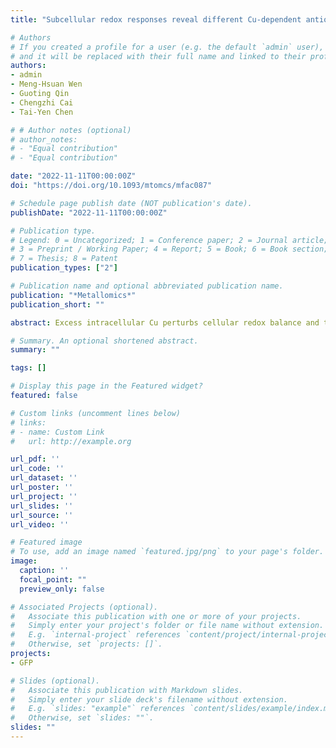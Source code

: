 ```yaml
---
title: "Subcellular redox responses reveal different Cu-dependent antioxidant defenses between mitochondria and cytosol"

# Authors
# If you created a profile for a user (e.g. the default `admin` user), write the username (folder name) here
# and it will be replaced with their full name and linked to their profile.
authors:
- admin
- Meng-Hsuan Wen
- Guoting Qin
- Chengzhi Cai
- Tai-Yen Chen

# # Author notes (optional)
# author_notes:
# - "Equal contribution"
# - "Equal contribution"

date: "2022-11-11T00:00:00Z"
doi: "https://doi.org/10.1093/mtomcs/mfac087"

# Schedule page publish date (NOT publication's date).
publishDate: "2022-11-11T00:00:00Z"

# Publication type.
# Legend: 0 = Uncategorized; 1 = Conference paper; 2 = Journal article;
# 3 = Preprint / Working Paper; 4 = Report; 5 = Book; 6 = Book section;
# 7 = Thesis; 8 = Patent
publication_types: ["2"]

# Publication name and optional abbreviated publication name.
publication: "*Metallomics*"
publication_short: ""

abstract: Excess intracellular Cu perturbs cellular redox balance and thus causes diseases. However, the relationship between cellular redox status and Cu homeostasis and how such an interplay is coordinated within cellular compartments has not yet been well established. Using combined approaches of organelle-specific redox sensor Grx1-roGFP2 and non-targeted proteomics, we investigate the real-time Cu-dependent antioxidant defenses of mitochondria and cytosol in live HEK293 cells. The Cu-dependent real-time imaging experiments show that CuCl2 treatment results in increased oxidative stress in both cytosol and mitochondria. In contrast, subsequent excess Cu removal by bathocuproine sulfonate, a Cu chelating reagent, lowers oxidative stress in mitochondria but causes even higher oxidative stress in the cytosol. The proteomic data reveal that several mitochondrial proteins, but not cytosolic ones, undergo significant abundance change under Cu treatments. The proteomic analysis also shows that proteins with significant changes are related to mitochondrial oxidative phosphorylation and glutathione synthesis. The differences in redox behaviors and protein profiles in different cellular compartments reveal distinct mitochondrial and cytosolic response mechanisms upon Cu-induced oxidative stress. These findings provide insights into how redox and Cu homeostasis interplay by modulating specific protein expressions at the subcellular levels, shedding light on understanding the effects of Cu-induced redox misregulation on the diseases.

# Summary. An optional shortened abstract.
summary: ""

tags: []

# Display this page in the Featured widget?
featured: false

# Custom links (uncomment lines below)
# links:
# - name: Custom Link
#   url: http://example.org

url_pdf: ''
url_code: ''
url_dataset: ''
url_poster: ''
url_project: ''
url_slides: ''
url_source: ''
url_video: ''

# Featured image
# To use, add an image named `featured.jpg/png` to your page's folder.
image:
  caption: ''
  focal_point: ""
  preview_only: false

# Associated Projects (optional).
#   Associate this publication with one or more of your projects.
#   Simply enter your project's folder or file name without extension.
#   E.g. `internal-project` references `content/project/internal-project/index.md`.
#   Otherwise, set `projects: []`.
projects:
- GFP

# Slides (optional).
#   Associate this publication with Markdown slides.
#   Simply enter your slide deck's filename without extension.
#   E.g. `slides: "example"` references `content/slides/example/index.md`.
#   Otherwise, set `slides: ""`.
slides: ""
---
```

